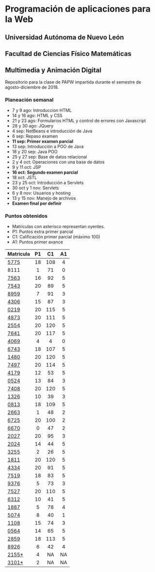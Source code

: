 # Programación de aplicaciones para la Web

## Universidad Autónoma de Nuevo León
## Facultad de Ciencias Físico Matemáticas
## Multimedia y Animación Digital

Repositorio para la clase de PAPW impartida durante el semestre de agosto-diciembre de 2018.

### Planeación semanal

* 7 y 9 ago: Introduccion HTML
* 14 y 16 ago: HTML y CSS
* 21 y 23 ago: Formularios HTML y control de errores con Javascript
* 28 y 30 ago: JQuery
* 4 sep: NetBeans e introducción de Java
* 6 sep: Repaso examen
* **11 sep: Primer examen parcial**
* 13 sep: Introducción a POO de Java
* 18 y 20 sep: Java POO
* 25 y 27 sep: Base de datos relacional
* 2 y 4 oct: Operaciones con una base de datos
* 9 y 11 oct: JSP
* **16 oct: Segundo examen parcial**
* 18 oct: JSTL
* 23 y 25 oct: Introducción a Servlets
* 30 oct y 1 nov: Servlets
* 6 y 8 nov: Usuarios y hosting
* 13 y 15 nov: Manejo de archivos
* **Examen final por definir**


### Puntos obtenidos

* Matrículas con asterisco representan oyentes.
* P1: Puntos extra primer parcial
* C1: Calificación primer parcial (máximo 100)
* A1: Puntos primer avance

| Matrícula                                                               | P1 | C1  | A1 |
|:------------------------------------------------------------------------|:---:|:---:|:--:|
| [5775](https://github.com/MaricruzAlvarado/PAPW)                        | 18  | 108 | 4  |
| 8111                                                                    |  1  | 71  | 0  |
| [7563](https://bitbucket.org/AyalaL/tareas/src/master/)                 | 16  | 92  | 5  |
| [7543](https://github.com/TonySegov/PAPW_Tarea1)                        | 20  | 89  | 5  |
| [8959](https://github.com/OmarCSTB/PAPW)                                |  7  | 91  | 3  |
| [4306](https://github.com/MichChiu/PAPW)                                | 15  | 87  | 3  |
| [0219](https://github.com/JGCisRmz/PAPW)                                | 20  | 115 | 5  |
| [4873](https://github.com/FabrizioCF/PAPW_Tarea1)                       | 20  | 111 | 5  |
| [2554](https://github.com/julios5050/Tareas)                            | 20  | 120 | 5  |
| [7641](https://github.com/edparra21/PAPW)                               | 20  | 117 | 5  |
| [4069](https://github.com/brndn98/PAPW)                                 |  4  |  4  | 0  |
| [6743](https://github.com/Deathmajorasmask/PAPW)                        | 18  | 107 | 5  |
| [1480](https://github.com/EGaravitoM/Papw)                              | 20  | 120 | 5  |
| [7497](https://github.com/RickyGonal/PAPW.git)                          | 20  | 114 | 5  |
| [4179](https://github.com/Albert0070/tarea-papw)                        | 12  | 53  | 5  |
| [0524](https://github.com/PandaKnightwalker/papw)                       | 13  | 84  | 3  |
| [7408](https://bitbucket.org/ObedYairGL/papwgl/src/master/)             | 20  | 120 | 5  |
| [1326](https://github.com/Roark995/Tarea-1)                             | 10  | 39  | 3  |
| [0813](https://github.com/GeraHdz/Tareas-de-PAPW)                       | 18  | 109 | 5  |
| [2663](https://github.com/TobyHerrera97/Tareas-Papw)                    |  1  | 48  | 2  |
| [6725](https://github.com/Spider351/Papw)                               | 20  | 100 | 2  |
| [6670](https://github.com/CristoOrtiz/papw1)                            |  0  | 47  | 2  |
| [2027](https://github.com/JoshuaJosafath/Tareas_PAPW)                   | 20  | 95  | 3  |
| [2024](https://bitbucket.org/gilcereyna/papw1/src/master/)              | 14  | 44  | 5  |
| [3255](https://github.com/MrSalinas1/REPO)                              |  2  | 26  | 5  |
| [1811](https://bitbucket.org/JuanSalinas9k/juansalinasrepo/src/master/) | 20  | 120 | 5  |
| [4334](https://github.com/codesesp/PAPW)                                | 20  | 91  | 5  |
| [7519](https://github.com/asvalles/papwTarea1)                          | 18  | 83  | 5  |
| [9376](https://bitbucket.org/Rhoric_/cosos-de-papw/src/master/)         |  5  | 73  | 3  |
| [7527](https://github.com/Alinavg2712/PAPW-)                            | 20  | 110 | 5  |
| [6312](https://github.com/RicardoBanda97/Tareas_Papw)                   | 10  | 41  | 5  |
| [1887](https://github.com/DiegoWayne/Tarea-1)                           |  5  | 78  | 4  |
| [5074](https://github.com/soy1limon/PAPW)                               |  8  | 40  | 1  |
| [1108](https://github.com/Gera1590/PAPW)                                | 15  | 74  | 3  |
| [0564](https://github.com/PupperGroove/Tarea1.git)                      | 14  | 65  | 5  |
| [2859](https://github.com/ElizabethHerrera/PAPW)                        | 18  | 113 | 5  |
| [8926](https://github.com/JudithVelez/Papw)                             |  6  | 42  | 4  |
| [2155*](https://github.com/Maria-Ellie/Papw )                           |  4  | NA  | NA |
| [3101*](https://github.com/HFH96/T1)                                    |  2  | NA  | NA |